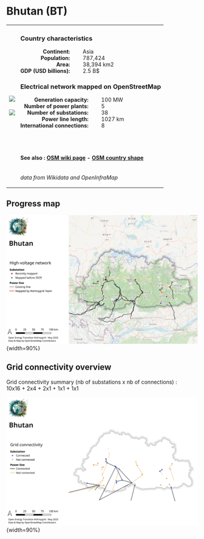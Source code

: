 # Bhutan (BT)

<table width="90%">
<tr>
<td>
<img src="https://upload.wikimedia.org/wikipedia/commons/9/91/Flag_of_Bhutan.svg" width="250">
<br><br>
<img src="https://upload.wikimedia.org/wikipedia/commons/c/ce/Bhutan_%28orthographic_projection%29.svg" width="250"></td>
<td>
<h3>Country characteristics</h3>
<div style="display: inline-block;text-align:right;margin-right:30px;font-weight: bold;">
Continent:<br>Population:<br>Area:<br>GDP (USD billions):
</div>
<div style="display: inline-block;">
Asia<br>787,424<br>38,394 km2<br>2.5 B$
</div>
<h3>Electrical network mapped on OpenStreetMap</h3>
<div style="display: inline-block;text-align:right;margin-right:30px;font-weight: bold;">Generation capacity:<br>
Number of power plants:<br>
Number of substations:<br>
Power line length:<br>
International connections:<br>
</div>
<div style="display: inline-block;">100 MW<br>
5<br>
38<br>
1027 km<br>
8<br>
</div>

<br><br><h4>See also :
<a href="https://wiki.openstreetmap.org/wiki/Power_networks/Bhutan" target="_blank">OSM wiki page</a> -
<a href="https://openstreetmap.org/relation/184629" target="_blank">OSM country shape</a>
</h4>

<br><i>data from Wikidata and OpenInfraMap</i>
</td>
</tr>
</table>


## Progress map

![Map](../images/maps_countries/BT/high-voltage-network.png){width=90%}



## Grid connectivity overview

Grid connectivity summary (nb of substations x nb of connections) :<br>10x16 + 2x4 + 2x1 + 1x1 + 1x1

![Map](../images/maps_countries/BT/grid-connectivity.png){width=90%}


